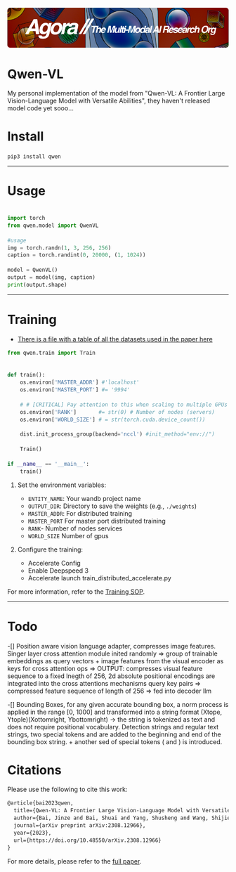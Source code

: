 [![Multi-Modality](agorabanner.png)](https://discord.gg/qUtxnK2NMf)


# Qwen-VL
My personal implementation of the model from "Qwen-VL: A Frontier Large Vision-Language Model with Versatile Abilities", they haven't released model code yet sooo...


# Install
`pip3 install qwen`

---

# Usage
```python

import torch
from qwen.model import QwenVL

#usage
img = torch.randn(1, 3, 256, 256)
caption = torch.randint(0, 20000, (1, 1024))

model = QwenVL()
output = model(img, caption)
print(output.shape)

```

----


# Training
* [There is a file with a table of all the datasets used in the paper here](docs/datasets.md)

```python
from qwen.train import Train


def train():
    os.environ['MASTER_ADDR'] #'localhost'
    os.environ['MASTER_PORT'] #= '9994'
    
    # # [CRITICAL] Pay attention to this when scaling to multiple GPUs and clusters
    os.environ['RANK']       #= str(0) # Number of nodes (servers)
    os.environ['WORLD_SIZE'] # = str(torch.cuda.device_count())

    dist.init_process_group(backend='nccl') #init_method="env://")
    
    Train()

if __name__ == '__main__':
    train()


```

1. Set the environment variables:
   - `ENTITY_NAME`: Your wandb project name
   - `OUTPUT_DIR`: Directory to save the weights (e.g., `./weights`)
   - `MASTER_ADDR`: For distributed training
   - `MASTER_PORT` For master port distributed training
   - `RANK`- Number of nodes services
   - `WORLD_SIZE` Number of gpus

2. Configure the training:
   - Accelerate Config
   - Enable Deepspeed 3
   - Accelerate launch train_distributed_accelerate.py

For more information, refer to the [Training SOP](DOCs/TRAINING.md).


----



# Todo

-[] Position aware vision language adapter, compresses image features. Singer layer cross attention module inited randomly => group of trainable embeddings as query vectors + image features from the visual encoder as keys for cross attention ops => OUTPUT: compresses visual feature sequence to a fixed lnegth of 256, 2d absolute positional encodings are integrated into the cross attentions mechanisms query key pairs => compressed feature sequence of length of 256 => fed into decoder llm

-[] Bounding Boxes, for any given accurate bounding box, a norm process is applied in the range [0, 1000] and transformed into a string format (Xtope, Ytople)(Xottomright, Ybottomright) -> the string is tokenized as text and does not require positional vocabulary. Detection strings and regular text strings, two special tokens <box> and </box> are added to the beginning and end of the bounding box string. + another sed of special tokens (<ref> and </ref>) is introduced.

# Citations

Please use the following to cite this work:

```latex
@article{bai2023qwen,
  title={Qwen-VL: A Frontier Large Vision-Language Model with Versatile Abilities},
  author={Bai, Jinze and Bai, Shuai and Yang, Shusheng and Wang, Shijie and Tan, Sinan and Wang, Peng and Lin, Junyang and Zhou, Chang and Zhou, Jingren},
  journal={arXiv preprint arXiv:2308.12966},
  year={2023},
  url={https://doi.org/10.48550/arXiv.2308.12966}
}

```

For more details, please refer to the [full paper](https://doi.org/10.48550/arXiv.2308.12966).


